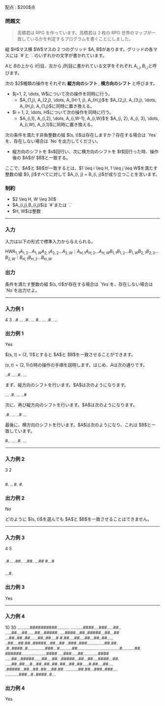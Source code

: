 
<div>

<span>

<span>

<p>
配点 : $200$点
</p>

<div>

<section>

### **問題文**

<blockquote>

<p>
高橋君は RPG を作っています。高橋君は 2 枚の RPG 世界のマップが一致しているかを判定するプログラムを書くことにしました。
</p>

</blockquote>

<p>
縦 $H$マス横 $W$マスの 2 つのグリッド $A, B$があります。グリッドの各マスには `#`と `.`のいずれかの文字が書かれています。

$A$と $B$の上から $i$行目、左から $j$列目に書かれている文字をそれぞれ $A_{i, j}, B_{i, j}$と呼びます。
</p>

<p>
次の $2$種類の操作をそれぞれ 
<strong>
縦方向のシフト
</strong>
, 
<strong>
横方向のシフト
</strong>
と呼びます。
</p>

<ul>

<li>
$j=1, 2, \dots, W$について次の操作を同時に行う。
<ul>

<li>
$A_{1,j}, A_{2,j}, \dots, A_{H-1, j}, A_{H,j}$を $A_{2,j}, A_{3,j}, \dots, A_{H,j}, A_{1,j}$に同時に置き換える。
</li>

</ul>

</li>

<li>
$i = 1, 2, \dots, H$について次の操作を同時に行う。
<ul>

<li>
$A_{i,1}, A_{i,2}, \dots, A_{i,W-1}, A_{i,W}$を $A_{i, 2}, A_{i, 3}, \dots, A_{i,W}, A_{i,1}$に同時に置き換える。
</li>

</ul>

</li>

</ul>

<p>
次の条件を満たす非負整数の組 $(s, t)$は存在しますか？存在する場合は `Yes`を、存在しない場合は `No`を出力してください。
</p>

<ul>

<li>
縦方向のシフトを $s$回行い、次に横方向のシフトを $t$回行った時、操作後の $A$が $B$と一致する。
</li>

</ul>

<p>
ここで、$A$と $B$が一致するとは、$1 \leq i \leq H, 1 \leq j \leq W$を満たす整数の組 $(i, j)$すべてに対して $A_{i, j} = B_{i, j}$が成り立つことを言います。
</p>

</section>

</div>

<div>

<section>

### **制約**

<ul>

<li>
$2 \leq H, W \leq 30$
</li>

<li>
$A_{i,j},B_{i,j}$は `#`または `.`
</li>

<li>
$H, W$は整数
</li>

</ul>

</section>

</div>

---

<div>

<div>

<section>

### **入力**

<p>
入力は以下の形式で標準入力から与えられる。
</p>

<div>

$H$$W$$A_{1,1}A_{1,2}\dots A_{1,W}$$A_{2,1}A_{2,2}\dots A_{2,W}$$\vdots$$A_{H,1}A_{H,2}\dots A_{H,W}$$B_{1,1}B_{1,2}\dots B_{1,W}$$B_{2,1}B_{2,2}\dots B_{2,W}$$\vdots$$B_{H,1}B_{H,2}\dots B_{H,W}$
</div>

</section>

</div>

<div>

<section>

### **出力**

<p>
条件を満たす整数の組 $(s, t)$が存在する場合は `Yes`を、存在しない場合は `No`を出力せよ。
</p>

</section>

</div>

</div>

---

<div>

<section>

### **入力例 1**

<div>

4 3
..#
...
.#.
...
#..
...
.#.
...

</div>

</section>

</div>

<div>

<section>

### **出力例 1**

<div>

Yes

</div>

<p>
$(s, t) = (2, 1)$とすると $A$と $B$を一致させることができます。

$(s, t) = (2, 1)$の時の操作の手順を説明します。はじめ、$A$は次の通りです。
</p>

<div>

..#
...
.#.
...

</div>

<p>
まず、縦方向のシフトを行います。$A$は次のようになります。
</p>

<div>

...
.#.
...
..#

</div>

<p>
次に、再び縦方向のシフトを行います。$A$は次のようになります。
</p>

<div>

.#.
...
..#
...

</div>

<p>
最後に、横方向のシフトを行います。$A$は次のようになり、これは $B$と一致しています。
</p>

<div>

#..
...
.#.
...

</div>

</section>

</div>

---

<div>

<section>

### **入力例 2**

<div>

3 2
##
##
#.
..
#.
#.

</div>

</section>

</div>

<div>

<section>

### **出力例 2**

<div>

No

</div>

<p>
どのように $(s, t)$を選んでも $A$と $B$を一致させることはできません。
</p>

</section>

</div>

---

<div>

<section>

### **入力例 3**

<div>

4 5
#####
.#...
.##..
..##.
...##
#...#
#####
...#.

</div>

</section>

</div>

<div>

<section>

### **出力例 3**

<div>

Yes

</div>

</section>

</div>

---

<div>

<section>

### **入力例 4**

<div>

10 30
..........##########..........
..........####....###.....##..
.....##....##......##...#####.
....####...##..#####...##...##
...##..##..##......##..##....#
#.##....##....##...##..##.....
..##....##.##..#####...##...##
..###..###..............##.##.
.#..####..#..............###..
#..........##.................
................#..........##.
######....................####
....###.....##............####
.....##...#####......##....##.
.#####...##...##....####...##.
.....##..##....#...##..##..##.
##...##..##.....#.##....##....
.#####...##...##..##....##.##.
..........##.##...###..###....
...........###...#..####..#...

</div>

</section>

</div>

<div>

<section>

### **出力例 4**

<div>

Yes

</div>

</section>

</div>

</span>

</span>

</div>
